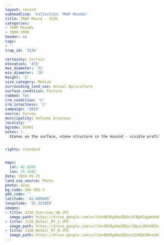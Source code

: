 ```yaml
---
layout: record
subheadline: 'Collection: TRAP Mounds'
title: TRAP Mound - 3136
categories:
- TRAP Mounds
- 3000-3999
header: no
tags:
- ''
trap_id: '3136'

certainty: Certain
elevation: '475'
max_diameter: '21'
min_diameter: '20'
height: '2'
size_category: Medium
surrounding_land_use: Annual Agriculture
surface_condition: Pasture
robbed: Yes
crm_condition: '3'
crm_intactness: '2'
campaign: '2010'
source: Survey
municipality: Golyamo Dryanovo
locality: ''
bgcode: DS001
notes: |-
  Stones on the surface, stone structure in the mouind - visible profile in robbers' trench.


rights: standard


maps:
  lat: 42.6285
  lon: 25.2442
date: 2018-05-21
land_use_source: Photo
photo: Good
bg_code: Skb 003-3
akb_code: ''
latitude: '42.685045'
longitude: '25.223059'
images:
- title: 3136_Overview_SW.JPG
  image_path: https://drive.google.com/uc?id=0B3Rg88wZDQscdlBpR2gyWnA4Rk0
- title: 3136_Detail_RT_S.JPG
  image_path: https://drive.google.com/uc?id=0B3Rg88wZDQscS0pzc0N3U05haUE
- title: 3136_Detail_RT_N.JPG
  image_path: https://drive.google.com/uc?id=0B3Rg88wZDQscU2VKQ19RendUSTg
---
```


